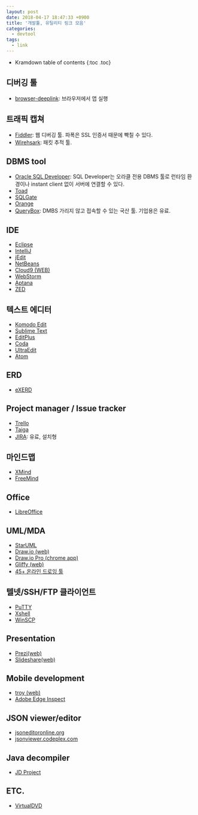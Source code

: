 ```yaml
---
layout: post
date: 2018-04-17 18:47:33 +0900
title: '개발툴, 유틸리티 링크 모음'
categories:
  - devtool
tags:
  - link
---
```


* Kramdown table of contents
{:toc .toc}

## 디버깅 툴

- [browser-deeplink](https://github.com/hampusohlsson/browser-deeplink): 브라우저에서 앱 실행

## 트래픽 캡쳐

- [Fiddler](http://www.telerik.com/fiddler): 웹 디버깅 툴. 파폭은 SSL 인증서 때문에 빡칠 수 있다.
- [Wirehsark](https://www.wireshark.org/download.html): 패킷 추적 툴.

## DBMS tool

- [Oracle SQL Developer](http://www.oracle.com/technetwork/developer-tools/sql-developer/overview/index.html): SQL Developer는 오라클 전용 DBMS 툴로 런타임 환경이나 instant client 없이 서버에 연결할 수 있다.
- [Toad](http://www.toadworld.com/m/freeware/default.aspx)
- [SQLGate](http://www.sqlgate.com/kr/download/)
- [Orange](http://www.warevalley.com/xml/download/orange_trial)
- [QueryBox](http://www.querybox.com/): DMBS 가리지 않고 접속할 수 있는 국산 툴. 기업용은 유료.

## IDE

- [Eclipse](http://www.eclipse.org/downloads/)
- [IntelliJ](http://www.jetbrains.com/idea/download/index.html)
- [jEdit](http://www.jedit.org/index.php?page=download)
- [NetBeans](https://netbeans.org/downloads/index.html)
- [Cloud9 (WEB)](https://c9.io/)
- [WebStorm](http://www.jetbrains.com/webstorm/download/index.html)
- [Aptana](http://www.aptana.com/products/studio3/download)
- [ZED](http://zedapp.org/)

## 텍스트 에디터

- [Komodo Edit](http://www.activestate.com/komodo-edit)
- [Sublime Text](http://www.sublimetext.com)
- [EditPlus](http://editplus.com/)
- [Coda](http://panic.com/coda/)
- [UltraEdit](http://www.ultraedit.com/loc/ko/index_ko.html)
- [Atom](https://atom.io/)

## ERD

- [eXERD](http://www.exerd.com)

## Project manager / Issue tracker

- [Trello](https://trello.com/)
- [Taiga](https://taiga.io)
- [JIRA](https://ko.atlassian.com/software/jira): 유료, 설치형

## 마인드맵

- [XMind](http://www.xmind.net)
- [FreeMind](http://freemind.sourceforge.net/wiki/index.php/Main_Page)

## Office

- [LibreOffice](http://ko.libreoffice.org/download/)

## UML/MDA

- [StarUML](http://staruml.sourceforge.net/ko/)
- [Draw.io (web)](http://www.draw.io)
- [Draw.io Pro (chrome app)](https://chrome.google.com/webstore/detail/drawio-pro/onlkggianjhjenigcpigpjehhpplldkc?utm_source=plus)
- [Gliffy (web)](http://www.gliffy.com)
- [45+ 온라인 드로잉 툴](http://www.smashingapps.com/2011/08/26/45-free-online-tools-to-create-charts-diagrams-and-flowcharts)

## 텔넷/SSH/FTP 클라이언트

- [PuTTY](http://www.chiark.greenend.org.uk/~sgtatham/putty/)
- [Xshell](http://www.netsarang.co.kr/download/main.html)
- [WinSCP](https://winscp.net/eng/download.php)

## Presentation

- [Prezi(web)](http://prezi.com)
- [Slideshare(web)](http://www.slideshare.net)

## Mobile development

- [troy (web)](http://troy.labs.daum.net/)
- [Adobe Edge Inspect](https://creative.adobe.com/ko/products/inspect)

## JSON viewer/editor

- [jsoneditoronline.org](https://www.jsoneditoronline.org)
- [jsonviewer.codeplex.com](https://jsonviewer.codeplex.com/)

## Java decompiler

- [JD Project](http://jd.benow.ca/)

## ETC.

- [VirtualDVD](http://ohsoft.net)
